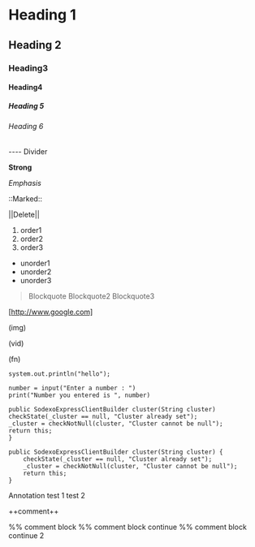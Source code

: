 # Heading 1
## Heading 2
### Heading3
#### Heading4
##### Heading 5
###### Heading 6


---- Divider

**Strong**

_Emphasis_

::Marked::

||Delete||

1. order1
2. order2
3. order3

- unorder1
- unorder2
- unorder3

> Blockquote
> Blockquote2
> Blockquote3

[http://www.google.com]

(img)

(vid)

(fn)

`system.out.println("hello");`


    number = input("Enter a number : ")
    print("Number you entered is ", number)


```
public SodexoExpressClientBuilder cluster(String cluster)
checkState(_cluster == null, "Cluster already set");
_cluster = checkNotNull(cluster, "Cluster cannot be null");
return this;
}
```

    public SodexoExpressClientBuilder cluster(String cluster) {
        checkState(_cluster == null, "Cluster already set");
        _cluster = checkNotNull(cluster, "Cluster cannot be null");
        return this;
    }

Annotation  test 1 test 2


++comment++

%% comment block
%% comment block continue
%% comment block continue 2
